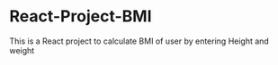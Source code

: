 # React-Project-BMI

This is a React project to calculate BMI of user by entering Height and weight 
